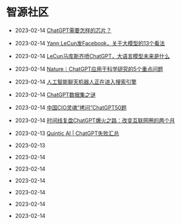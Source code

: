 

# 智源社区
* 2023-02-14 [ChatGPT需要怎样的芯片？](https://hub.baai.ac.cn/view/24152)
* 2023-02-14 [Yann LeCun发Facebook，关于大模型的13个看法](https://hub.baai.ac.cn/view/24151)
* 2023-02-14 [LeCun马库斯齐喷ChatGPT，大语言模型未来是什么](https://hub.baai.ac.cn/view/24163)
* 2023-02-14 [Nature｜ChatGPT应用于科学研究的5个重点问题](https://hub.baai.ac.cn/view/24165)
* 2023-02-14 [人工智能聊天机器人正在进入搜索引擎](https://hub.baai.ac.cn/view/24164)
* 2023-02-14 [ChatGPT数据集之谜](https://hub.baai.ac.cn/view/24150)
* 2023-02-14 [中国CIO灵魂“拷问”ChatGPT50题](https://hub.baai.ac.cn/view/24153)
* 2023-02-14 [时间线复盘ChatGPT爆火之路：改变互联网圈的两个月](https://hub.baai.ac.cn/view/24160)

* 2023-02-13 [Quintic AI | ChatGPT失败汇总](https://hub.baai.ac.cn/view/24147)
* 2023-02-13 []()
* 2023-02-14 []()
* 2023-02-14 []()
* 2023-02-14 []()
* 2023-02-14 []()
* 2023-02-14 []()
* 2023-02-14 []()














